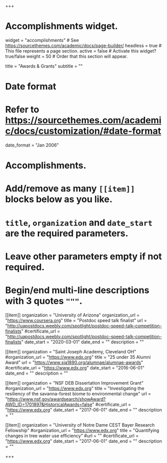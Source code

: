 +++
# Accomplishments widget.
widget = "accomplishments"  # See https://sourcethemes.com/academic/docs/page-builder/
headless = true  # This file represents a page section.
active = false  # Activate this widget? true/false
weight = 50  # Order that this section will appear.

title = "Awards & Grants"
subtitle = ""

# Date format
#   Refer to https://sourcethemes.com/academic/docs/customization/#date-format
date_format = "Jan 2006"

# Accomplishments.
#   Add/remove as many `[[item]]` blocks below as you like.
#   `title`, `organization` and `date_start` are the required parameters.
#   Leave other parameters empty if not required.
#   Begin/end multi-line descriptions with 3 quotes `"""`.

[[item]]
  organization = "University of Arizona"
  organization_url = "https://www.coursera.org"
  title = "Postdoc speed talk finalist"
  url = "http://uapostdocs.weebly.com/spotlight/postdoc-speed-talk-competition-finalists"
  #certificate_url = "http://uapostdocs.weebly.com/spotlight/postdoc-speed-talk-competition-finalists"
  date_start = "2020-03-01"
  date_end = ""
  description = ""

[[item]]
  organization = "Saint Joseph Academy, Cleveland OH"
  #organization_url = "https://www.edx.org"
  title = "25 under 35 Alumni Award"
  url = "https://www.sja1890.org/alumnae/alumnae-awards"
  #certificate_url = "https://www.edx.org"
  date_start = "2016-06-01"
  date_end = ""
  description = ""
  
[[item]]
  organization = "NSF DEB Dissertation Improvement Grant"
  #organization_url = "https://www.edx.org"
  title = "Investigating the resiliency of the savanna-forest biome to environmental change"
  url = "https://www.nsf.gov/awardsearch/showAward?AWD_ID=1701897&HistoricalAwards=false"
  #certificate_url = "https://www.edx.org"
  date_start = "2017-06-01"
  date_end = ""
  description = ""

[[item]]
  organization = "University of Notre Dame CEST Bayer Research Fellowship"
  #organization_url = "https://www.edx.org"
  title = "Quantifying changes in tree water use efficiency"
  #url = ""
  #certificate_url = "https://www.edx.org"
  date_start = "2017-06-01"
  date_end = ""
  description = ""

+++
